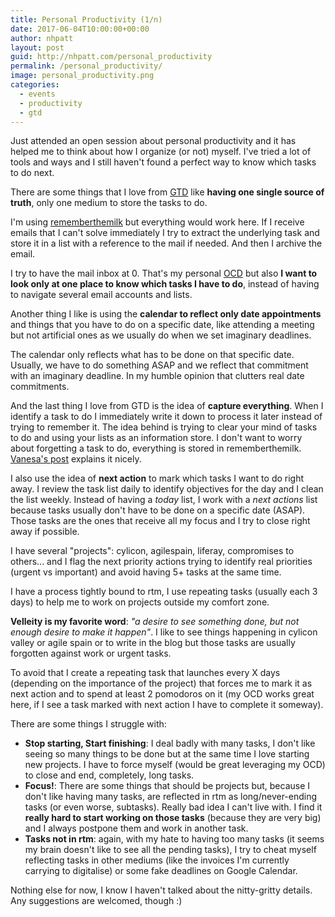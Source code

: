 ```yaml
---
title: Personal Productivity (1/n)
date: 2017-06-04T10:00:00+00:00
author: nhpatt
layout: post
guid: http://nhpatt.com/personal_productivity
permalink: /personal_productivity/
image: personal_productivity.png
categories:
  - events
  - productivity
  - gtd
---
```


Just attended an open session about personal productivity and it has helped me to think about how I organize (or not) myself.
I've tried a lot of tools and ways and I still haven't found a perfect way to know which tasks to do next.

There are some things that I love from [GTD](https://en.wikipedia.org/wiki/Getting_Things_Done) like **having one single source of truth**, only one medium to store the tasks to do. 

I'm using [rememberthemilk](https://www.rememberthemilk.com) but everything would work here. 
If I receive emails that I can't solve immediately I try to extract the underlying task and store it in a list with a reference to the mail if needed. And then I archive the email.
 
I try to have the mail inbox at 0. That's my personal [OCD](https://en.wikipedia.org/wiki/Obsessive%E2%80%93compulsive_disorder) 
but also **I want to look only at one place to know which tasks I have to do**, instead of having to navigate several email accounts and lists.

Another thing I like is using the **calendar to reflect only date appointments** and things that you have to do on a specific date, like attending a meeting but not
artificial ones as we usually do when we set imaginary deadlines. 

The calendar only reflects what has to be done on that specific date. Usually, we have to do something ASAP and we reflect
that commitment with an imaginary deadline. In my humble opinion that clutters real date commitments.

And the last thing I love from GTD is the idea of **capture everything**. When I identify a task to do I immediately write it down to
process it later instead of trying to remember it. The idea behind is trying to clear your mind of tasks to do and using your lists 
as an information store. I don't want to worry about forgetting a task to do, everything is stored in rememberthemilk. 
[Vanesa's post](https://vanesatejada.com/2017/04/23/como-me-organizo-lo-capturo-todo/) explains it nicely.

I also use the idea of **next action** to mark which tasks I want to do right away. I review the task list daily to identify objectives for the day and I clean the list weekly. 
Instead of having a *today* list, I work with a *next actions* list because tasks usually don't have to be done on a specific date (ASAP). 
Those tasks are the ones that receive all my focus and I try to close right away if possible.

I have several "projects": cylicon, agilespain, liferay, compromises to others... and I flag the next priority actions trying to identify real priorities (urgent vs important) 
and avoid having 5+ tasks at the same time. 

I have a process tightly bound to rtm, I use repeating tasks (usually each 3 days) to help me to work on projects outside my comfort zone.

**Velleity is my favorite word**: *"a desire to see something done, but not enough desire to make it happen"*. 
I like to see things happening in cylicon valley or agile spain or to write in the blog but those tasks are usually forgotten against work or urgent tasks. 

To avoid that I create a repeating task that launches every X days (depending on the importance of the project) 
that forces me to mark it as next action and to spend at least 2 pomodoros on it (my OCD works great here, if I see a task marked with next action I have to complete it someway).

There are some things I struggle with:

* **Stop starting, Start finishing**: I deal badly with many tasks, I don't like seeing so many things to be done but at the same time I love starting new projects. 
I have to force myself (would be great leveraging my OCD) to close and end, completely, long tasks.
* **Focus!**: There are some things that should be projects but, because I don't like having many tasks, are reflected in rtm as long/never-ending tasks (or even worse, subtasks). Really bad idea I can't live with. 
I find it **really hard to start working on those tasks** (because they are very big) and I always postpone them and work in another task.
* **Tasks not in rtm**: again, with my hate to having too many tasks (it seems my brain doesn't like to see all the pending tasks), I try to cheat myself reflecting tasks in other mediums (like the invoices I'm currently carrying to digitalise) or some fake deadlines on Google Calendar.

Nothing else for now, I know I haven't talked about the nitty-gritty details. Any suggestions are welcomed, though :)
